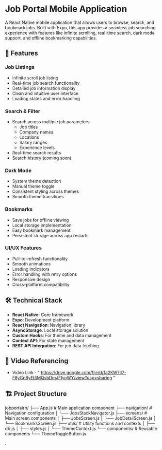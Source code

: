 # Job Portal Mobile Application

A React Native mobile application that allows users to browse, search, and bookmark jobs. Built with Expo, this app provides a seamless job searching experience with features like infinite scrolling, real-time search, dark mode support, and offline bookmarking capabilities.

## 🚀 Features

### Job Listings
- Infinite scroll job listing
- Real-time job search functionality
- Detailed job information display
- Clean and intuitive user interface
- Loading states and error handling

### Search & Filter
- Search across multiple job parameters:
  - Job titles
  - Company names
  - Locations
  - Salary ranges
  - Experience levels
- Real-time search results
- Search history (coming soon)

### Dark Mode
- System theme detection
- Manual theme toggle
- Consistent styling across themes
- Smooth theme transitions

### Bookmarks
- Save jobs for offline viewing
- Local storage implementation
- Easy bookmark management
- Persistent storage across app restarts

### UI/UX Features
- Pull-to-refresh functionality
- Smooth animations
- Loading indicators
- Error handling with retry options
- Responsive design
- Cross-platform compatibility

## 🛠️ Technical Stack

- **React Native**: Core framework
- **Expo**: Development platform
- **React Navigation**: Navigation library
- **AsyncStorage**: Local storage solution
- **Custom Hooks**: For theme and data management
- **Context API**: For state management
- **REST API Integration**: For job data fetching

## 📱 Video Referencing

- Video Link  -  " https://drive.google.com/file/d/1a2KW7lI7-F8yGn8yEt5MQvbDmJFIyqWY/view?usp=sharing "

## 🏗️ Project Structure

jobportalrn/
├── App.js # Main application component
├── navigation/ # Navigation configuration
│ └── JobsStackNavigator.js
├── screens/ # Main screen components
│ ├── JobsScreen.js
│ ├── JobDetailScreen.js
│ └── BookmarksScreen.js
├── utils/ # Utility functions and contexts
│ ├── db.js
│ ├── styles.js
│ └── ThemeContext.js
└── components/ # Reusable components
└── ThemeToggleButton.js



.
